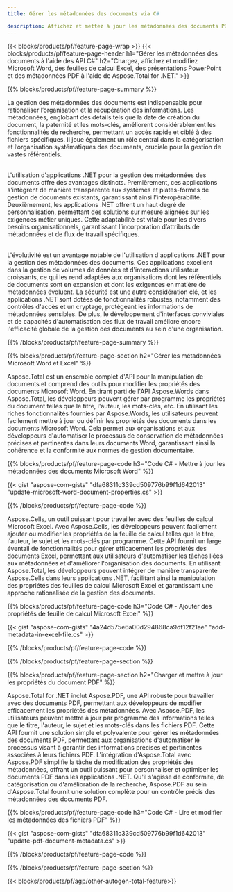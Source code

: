 ```yaml
---
title: Gérer les métadonnées des documents via C# 

description: Affichez et mettez à jour les métadonnées des documents PDF, Microsoft Excel, présentations PowerPoint et documents Word via votre application C#.
---
```


{{< blocks/products/pf/feature-page-wrap >}}
{{< blocks/products/pf/feature-page-header h1="Gérer les métadonnées des documents à l'aide des API C#" h2="Chargez, affichez et modifiez Microsoft Word, des feuilles de calcul Excel, des présentations PowerPoint et des métadonnées PDF à l'aide de Aspose.Total for .NET." >}}

{{% blocks/products/pf/feature-page-summary %}}

La gestion des métadonnées des documents est indispensable pour rationaliser l’organisation et la récupération des informations. Les métadonnées, englobant des détails tels que la date de création du document, la paternité et les mots-clés, améliorent considérablement les fonctionnalités de recherche, permettant un accès rapide et ciblé à des fichiers spécifiques. Il joue également un rôle central dans la catégorisation et l’organisation systématiques des documents, cruciale pour la gestion de vastes référentiels. <br /><br />

L'utilisation d'applications .NET pour la gestion des métadonnées des documents offre des avantages distincts. Premièrement, ces applications s'intègrent de manière transparente aux systèmes et plates-formes de gestion de documents existants, garantissant ainsi l'interopérabilité. Deuxièmement, les applications .NET offrent un haut degré de personnalisation, permettant des solutions sur mesure alignées sur les exigences métier uniques. Cette adaptabilité est vitale pour les divers besoins organisationnels, garantissant l’incorporation d’attributs de métadonnées et de flux de travail spécifiques.<br /><br />

L'évolutivité est un avantage notable de l'utilisation d'applications .NET pour la gestion des métadonnées des documents. Ces applications excellent dans la gestion de volumes de données et d'interactions utilisateur croissants, ce qui les rend adaptées aux organisations dont les référentiels de documents sont en expansion et dont les exigences en matière de métadonnées évoluent. La sécurité est une autre considération clé, et les applications .NET sont dotées de fonctionnalités robustes, notamment des contrôles d'accès et un cryptage, protégeant les informations de métadonnées sensibles. De plus, le développement d'interfaces conviviales et de capacités d'automatisation des flux de travail améliore encore l'efficacité globale de la gestion des documents au sein d'une organisation.

{{% /blocks/products/pf/feature-page-summary  %}}


{{% blocks/products/pf/feature-page-section  h2="Gérer les métadonnées Microsoft Word et Excel" %}}

Aspose.Total est un ensemble complet d'API pour la manipulation de documents et comprend des outils pour modifier les propriétés des documents Microsoft Word. En tirant parti de l'API Aspose.Words dans Aspose.Total, les développeurs peuvent gérer par programme les propriétés du document telles que le titre, l'auteur, les mots-clés, etc. En utilisant les riches fonctionnalités fournies par Aspose.Words, les utilisateurs peuvent facilement mettre à jour ou définir les propriétés des documents dans les documents Microsoft Word. Cela permet aux organisations et aux développeurs d'automatiser le processus de conservation de métadonnées précises et pertinentes dans leurs documents Word, garantissant ainsi la cohérence et la conformité aux normes de gestion documentaire. 

{{% blocks/products/pf/feature-page-code h3="Code C# - Mettre à jour les métadonnées des documents Microsoft Word" %}}

{{< gist "aspose-com-gists" "dfa68311c339cd509776b99f1d642013" "update-microsoft-word-document-properties.cs" >}}

{{% /blocks/products/pf/feature-page-code  %}}

Aspose.Cells, un outil puissant pour travailler avec des feuilles de calcul Microsoft Excel. Avec Aspose.Cells, les développeurs peuvent facilement ajouter ou modifier les propriétés de la feuille de calcul telles que le titre, l'auteur, le sujet et les mots-clés par programme. Cette API fournit un large éventail de fonctionnalités pour gérer efficacement les propriétés des documents Excel, permettant aux utilisateurs d'automatiser les tâches liées aux métadonnées et d'améliorer l'organisation des documents. En utilisant Aspose.Total, les développeurs peuvent intégrer de manière transparente Aspose.Cells dans leurs applications .NET, facilitant ainsi la manipulation des propriétés des feuilles de calcul Microsoft Excel et garantissant une approche rationalisée de la gestion des documents. 

{{% blocks/products/pf/feature-page-code h3="Code C# - Ajouter des propriétés de feuille de calcul Microsoft Excel" %}}

{{< gist "aspose-com-gists" "4a24d575e6a00d294868ca9df12f21ae" "add-metadata-in-excel-file.cs" >}}

{{% /blocks/products/pf/feature-page-code  %}}

{{% /blocks/products/pf/feature-page-section %}}


{{% blocks/products/pf/feature-page-section  h2="Charger et mettre à jour les propriétés du document PDF" %}}

Aspose.Total for .NET inclut Aspose.PDF, une API robuste pour travailler avec des documents PDF, permettant aux développeurs de modifier efficacement les propriétés des métadonnées. Avec Aspose.PDF, les utilisateurs peuvent mettre à jour par programme des informations telles que le titre, l'auteur, le sujet et les mots-clés dans les fichiers PDF. Cette API fournit une solution simple et polyvalente pour gérer les métadonnées des documents PDF, permettant aux organisations d'automatiser le processus visant à garantir des informations précises et pertinentes associées à leurs fichiers PDF. L'intégration d'Aspose.Total avec Aspose.PDF simplifie la tâche de modification des propriétés des métadonnées, offrant un outil puissant pour personnaliser et optimiser les documents PDF dans les applications .NET. Qu'il s'agisse de conformité, de catégorisation ou d'amélioration de la recherche, Aspose.PDF au sein d'Aspose.Total fournit une solution complète pour un contrôle précis des métadonnées des documents PDF.

{{% blocks/products/pf/feature-page-code h3="Code C# - Lire et modifier les métadonnées des fichiers PDF" %}}

{{< gist "aspose-com-gists" "dfa68311c339cd509776b99f1d642013" "update-pdf-document-metadata.cs" >}}

{{% /blocks/products/pf/feature-page-code  %}}

{{% /blocks/products/pf/feature-page-section %}}

{{< blocks/products/pf/agp/other-autogen-total-feature>}}